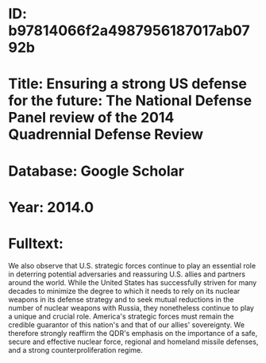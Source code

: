 # ID: b97814066f2a4987956187017ab0792b
# Title: Ensuring a strong US defense for the future: The National Defense Panel review of the 2014 Quadrennial Defense Review
# Database: Google Scholar
# Year: 2014.0
# Fulltext:
We also observe that U.S. strategic forces continue to play an essential role in deterring potential adversaries and reassuring U.S. allies and partners around the world.
While the United States has successfully striven for many decades to minimize the degree to which it needs to rely on its nuclear weapons in its defense strategy and to seek mutual reductions in the number of nuclear weapons with Russia, they nonetheless continue to play a unique and crucial role.
America's strategic forces must remain the credible guarantor of this nation's and that of our allies' sovereignty.
We therefore strongly reaffirm the QDR's emphasis on the importance of a safe, secure and effective nuclear force, regional and homeland missile defenses, and a strong counterproliferation regime.
